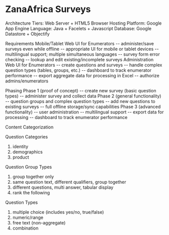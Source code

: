 ZanaAfrica Surveys
==================

Architecture
Tiers: Web Server + HTML5 Browser
Hosting Platform: Google App Engine
Language: Java + Facelets + Javascript
Database: Google Datastore + Objectify

Requirements
Mobile/Tablet Web UI for Enumerators
  -- administer/save surveys even while offline
  -- appropriate UI for mobile or tablet devices
  -- multilingual support; multiple simultaneous languages
  -- survey form error checking
  -- lookup and edit existing/incomplete surveys
Administration Web UI for Enumerators
  -- create questions and surveys
  -- handle complex question types (tables, groups, etc.)
  -- dashboard to track enumerator performance
  -- export aggregate data for processing in Excel
  -- authorize admins/enumerators

Phasing
Phase 1 (proof of concept)
  -- create new survey (basic question types)
  -- administer survey and collect data
Phase 2 (general functionality)
  -- question groups and complex question types
  -- add new questions to existing surveys
  -- full offline storage/sync capabilities
Phase 3 (advanced functionality)
  -- user administration
  -- multilingual support
  -- export data for processing
  -- dashboard to track enumerator performance

Content Categorization

Question Categories
 1. identity
 2. demographics
 3. product

Question Group Types
 1. group together only
 2. same question text, different qualifiers, group together
 3. different questions, multi answer, tabular display
 4. rank the following

Question Types
 1. multiple choice (includes yes/no, true/false)
 2. numeric/range
 3. free text (non-aggregate)
 4. combination

